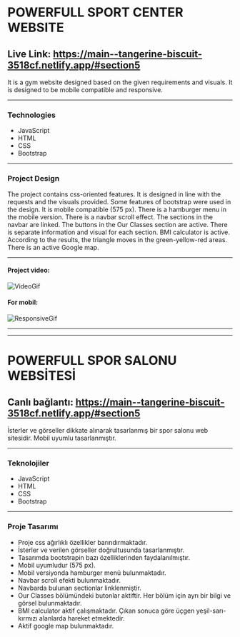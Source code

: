 # POWERFULL SPORT CENTER WEBSITE
## Live Link: https://main--tangerine-biscuit-3518cf.netlify.app/#section5
It is a gym website designed based on the given requirements and visuals. It is designed to be mobile compatible and responsive.

---
### Technologies
- JavaScript
- HTML
- CSS
- Bootstrap
---
### Project Design
The project contains css-oriented features.
It is designed in line with the requests and the visuals provided.
Some features of bootstrap were used in the design.
It is mobile compatible (575 px).
There is a hamburger menu in the mobile version.
There is a navbar scroll effect.
The sections in the navbar are linked.
The buttons in the Our Classes section are active. There is separate information and visual for each section.
BMI calculator is active. According to the results, the triangle moves in the green-yellow-red areas.
There is an active Google map.

---
#### Project video:
![VideoGif](/Resimler/powerfullvid.gif)
#### For mobil:
![ResponsiveGif](/Resimler/responsive.gif)

---
---

# POWERFULL SPOR SALONU WEBSİTESİ
## Canlı bağlantı: https://main--tangerine-biscuit-3518cf.netlify.app/#section5
İsterler ve görseller dikkate alınarak tasarlanmış bir spor salonu web sitesidir. Mobil uyumlu tasarlanmıştır.

---
### Teknolojiler
- JavaScript
- HTML
- CSS
- Bootstrap
---
### Proje Tasarımı
- Proje css ağırlıklı özellikler barındırmaktadır.
- İsterler ve verilen görseller doğrultusunda tasarlanmıştır.
- Tasarımda bootstrapin bazı özelliklerinden faydalanılmıştır.
- Mobil uyumludur (575 px).
- Mobil versiyonda hamburger menü bulunmaktadır. 
- Navbar scroll efekti bulunmaktadır.
- Navbarda bulunan sectionlar linklenmiştir.
- Our Classes bölümündeki butonlar aktiftir. Her bölüm için ayrı bir bilgi ve görsel bulunmaktadır.
- BMI calculator aktif çalışmaktadır. Çıkan sonuca göre üçgen yeşil-sarı-kırmızı alanlarda hareket etmektedir.
- Aktif google map bulunmaktadır.


